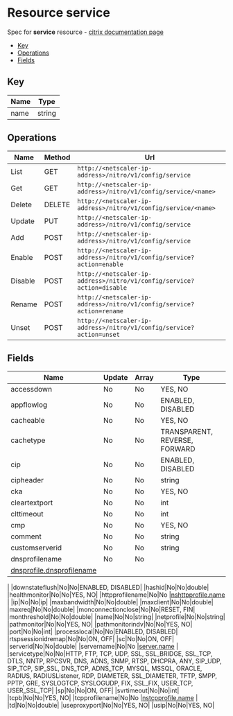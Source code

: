 # Resource service

Spec for **service** resource - [citrix documentation page](https://developer-docs.citrix.com/projects/netscaler-nitro-api/en/11.0/configuration/basic/service/service/)

- [Key](#key)
- [Operations](#operations)
- [Fields](#fields)

## Key

| Name | Type |
|----|----|
| name | string |

## Operations

| Name | Method | Url |
|----|----|----|
| List | GET | `http://<netscaler-ip-address>/nitro/v1/config/service` |
| Get | GET | `http://<netscaler-ip-address>/nitro/v1/config/service/<name>` |
| Delete | DELETE | `http://<netscaler-ip-address>/nitro/v1/config/service/<name>` |
| Update | PUT | `http://<netscaler-ip-address>/nitro/v1/config/service` |
| Add | POST | `http://<netscaler-ip-address>/nitro/v1/config/service` |
| Enable | POST | `http://<netscaler-ip-address>/nitro/v1/config/service?action=enable` |
| Disable | POST | `http://<netscaler-ip-address>/nitro/v1/config/service?action=disable` |
| Rename | POST | `http://<netscaler-ip-address>/nitro/v1/config/service?action=rename` |
| Unset | POST | `http://<netscaler-ip-address>/nitro/v1/config/service?action=unset` |

## Fields

| Name | Update | Array | Type |
|----|----|----|----|
|accessdown|No|No|YES, NO|
|appflowlog|No|No|ENABLED, DISABLED|
|cacheable|No|No|YES, NO|
|cachetype|No|No|TRANSPARENT, REVERSE, FORWARD|
|cip|No|No|ENABLED, DISABLED|
|cipheader|No|No|string|
|cka|No|No|YES, NO|
|cleartextport|No|No|int|
|clttimeout|No|No|int|
|cmp|No|No|YES, NO|
|comment|No|No|string|
|customserverid|No|No|string|
|dnsprofilename|No|No
|[dnsprofile.dnsprofilename](/doc/resources/dnsprofile.md)
|
|downstateflush|No|No|ENABLED, DISABLED|
|hashid|No|No|double|
|healthmonitor|No|No|YES, NO|
|httpprofilename|No|No
|[nshttpprofile.name](/doc/resources/nshttpprofile.md)
|
|ip|No|No|ip|
|maxbandwidth|No|No|double|
|maxclient|No|No|double|
|maxreq|No|No|double|
|monconnectionclose|No|No|RESET, FIN|
|monthreshold|No|No|double|
|name|No|No|string|
|netprofile|No|No|string|
|pathmonitor|No|No|YES, NO|
|pathmonitorindv|No|No|YES, NO|
|port|No|No|int|
|processlocal|No|No|ENABLED, DISABLED|
|rtspsessionidremap|No|No|ON, OFF|
|sc|No|No|ON, OFF|
|serverid|No|No|double|
|servername|No|No
|[server.name](/doc/resources/server.md)
|
|servicetype|No|No|HTTP, FTP, TCP, UDP, SSL, SSL_BRIDGE, SSL_TCP, DTLS, NNTP, RPCSVR, DNS, ADNS, SNMP, RTSP, DHCPRA, ANY, SIP_UDP, SIP_TCP, SIP_SSL, DNS_TCP, ADNS_TCP, MYSQL, MSSQL, ORACLE, RADIUS, RADIUSListener, RDP, DIAMETER, SSL_DIAMETER, TFTP, SMPP, PPTP, GRE, SYSLOGTCP, SYSLOGUDP, FIX, SSL_FIX, USER_TCP, USER_SSL_TCP|
|sp|No|No|ON, OFF|
|svrtimeout|No|No|int|
|tcpb|No|No|YES, NO|
|tcpprofilename|No|No
|[nstcpprofile.name](/doc/resources/nstcpprofile.md)
|
|td|No|No|double|
|useproxyport|No|No|YES, NO|
|usip|No|No|YES, NO|

